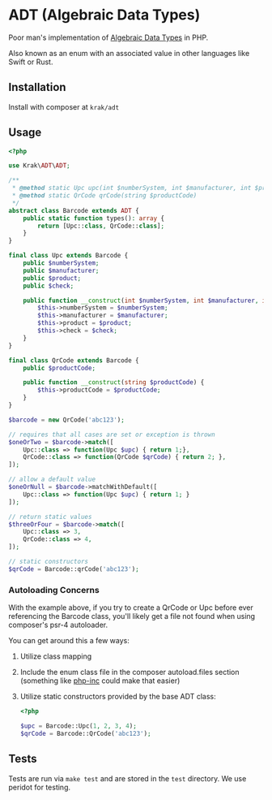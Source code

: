 # ADT (Algebraic Data Types)

Poor man's implementation of [Algebraic Data Types](https://en.wikipedia.org/wiki/Algebraic_data_type) in PHP.

Also known as an enum with an associated value in other languages like Swift or Rust.

## Installation

Install with composer at `krak/adt`

## Usage

```php
<?php

use Krak\ADT\ADT;

/**
 * @method static Upc upc(int $numberSystem, int $manufacturer, int $product, int $check)
 * @method static QrCode qrCode(string $productCode)
 */
abstract class Barcode extends ADT {
    public static function types(): array {
        return [Upc::class, QrCode::class];
    }
}

final class Upc extends Barcode {
    public $numberSystem;
    public $manufacturer;
    public $product;
    public $check;

    public function __construct(int $numberSystem, int $manufacturer, int $product, int $check) {
        $this->numberSystem = $numberSystem;
        $this->manufacturer = $manufacturer;
        $this->product = $product;
        $this->check = $check;
    }
}

final class QrCode extends Barcode {
    public $productCode;

    public function __construct(string $productCode) {
        $this->productCode = $productCode;
    }
}

$barcode = new QrCode('abc123');

// requires that all cases are set or exception is thrown
$oneOrTwo = $barcode->match([
    Upc::class => function(Upc $upc) { return 1;},
    QrCode::class => function(QrCode $qrCode) { return 2; },
]);

// allow a default value
$oneOrNull = $barcode->matchWithDefault([
    Upc::class => function(Upc $upc) { return 1; }
]);

// return static values
$threeOrFour = $barcode->match([
    Upc::class => 3,
    QrCode::class => 4,
]);

// static constructors
$qrCode = Barcode::qrCode('abc123');
```

### Autoloading Concerns

With the example above, if you try to create a QrCode or Upc before ever referencing the Barcode class, you'll likely get a file not found when using composer's psr-4 autoloader.

You can get around this a few ways:

1. Utilize class mapping
2. Include the enum class file in the composer autoload.files section (something like [php-inc](https://github.com/krakphp/php-inc) could make that easier)
3. Utilize static constructors provided by the base ADT class:

    ```php
    <?php

    $upc = Barcode::Upc(1, 2, 3, 4);
    $qrCode = Barcode::QrCode('abc123');
    ```

## Tests

Tests are run via `make test` and are stored in the `test` directory. We use peridot for testing.
